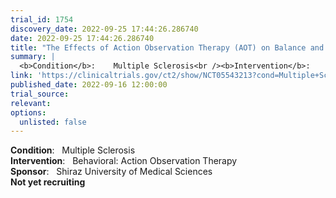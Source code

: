 ```yaml
---
trial_id: 1754
discovery_date: 2022-09-25 17:44:26.286740
date: 2022-09-25 17:44:26.286740
title: "The Effects of Action Observation Therapy (AOT) on Balance and Gait in Patients With Multiple Sclerosis."
summary: |
  <b>Condition</b>:    Multiple Sclerosis<br /><b>Intervention</b>:    Behavioral: Action Observation Therapy<br /><b>Sponsor</b>:    Shiraz University of Medical Sciences<br /><b>Not yet recruiting</b>
link: 'https://clinicaltrials.gov/ct2/show/NCT05543213?cond=Multiple+Sclerosis&sfpd_d=14&sel_rss=new14'
published_date: 2022-09-16 12:00:00
trial_source: 
relevant: 
options:
  unlisted: false
---
```

<b>Condition</b>:    Multiple Sclerosis<br /><b>Intervention</b>:    Behavioral: Action Observation Therapy<br /><b>Sponsor</b>:    Shiraz University of Medical Sciences<br /><b>Not yet recruiting</b>